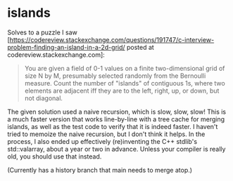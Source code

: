 # islands
Solves to a puzzle I saw [https://codereview.stackexchange.com/questions/191747/c-interview-problem-finding-an-island-in-a-2d-grid/ posted at codereview.stackexchange.com]:
> You are given a field of 0-1 values on a finite two-dimensional grid of size N by M, presumably selected randomly from the Bernoulli measure.  Count the number of "islands" of contiguous 1s, where two elements are adjacent iff they are to the left, right, up, or down, but not diagonal.

The given solution used a naive recursion, which is slow, slow, slow!  This is a much faster version that works line-by-line with a tree cache for merging islands, as well as the test code to verify that it is indeed faster.  I haven't tried to memoize the naive recursion, but I don't think it helps.
In the process, I also ended up effectively (re)inventing the C++ stdlib's std::valarray, about a year or two in advance.  Unless your compiler is really old, you should use that instead.  

(Currently has a history branch that main needs to merge atop.)  
